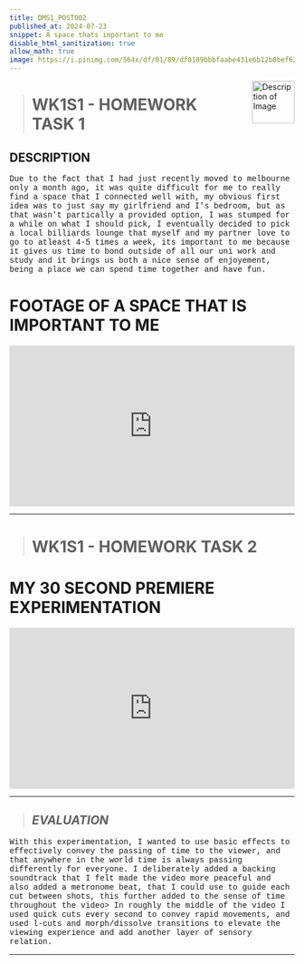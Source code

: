 ```yaml
---
title: DMS1_POST002
published_at: 2024-07-23
snippet: A space thats important to me
disable_html_sanitization: true
allow_math: true 
image: https://i.pinimg.com/564x/df/01/89/df0189bbbfaabe431e6b12b0bef6256b.jpg
---
```


<img src="https://www.hardjewelry.com/cdn/shop/files/ezgif.com-gif-maker_3.gif?v=1649272041" alt="Description of Image" style="float:right; margin-left:20px; width:75px; height:auto;">

># **WK1S1 - HOMEWORK TASK 1**

## **DESCRIPTION**
<p class="custom-font">
Due to the fact that I had just recently moved to melbourne only a month ago, it was quite difficult for me to really find a space that I connected well with, my obvious first idea was to just say my girlfriend and I's bedroom, but as that wasn't partically a provided option, I was stumped for a while on what I should pick, I eventually decided to pick a local billiards lounge that myself and my partner love to go to atleast 4-5 times a week, its important to me because it gives us time to bond outside of all our uni work and study and it brings us both a nice sense of enjoyement, being a place we can spend time together and have fun.
</p>
 
 # **FOOTAGE OF A SPACE THAT IS IMPORTANT TO ME**

<div style="padding:56.25% 0 0 0;position:relative;"><iframe src="https://player.vimeo.com/video/991882555?badge=0&amp;autopause=0&amp;player_id=0&amp;app_id=58479" frameborder="0" allow="autoplay; fullscreen; picture-in-picture; clipboard-write" style="position:absolute;top:0;left:0;width:100%;height:100%;" title="A special place"></iframe></div><script src="https://player.vimeo.com/api/player.js"></script>

<script type="module">

    console.log (`hello world! 🚀`)

    const iframe  = document.getElementById (`sorry_music_video`)
    iframe.width  = iframe.parentNode.scrollWidth
    iframe.height = iframe.width * 9 / 16

</script>
 ---
># **WK1S1 - HOMEWORK TASK 2**

 # **MY 30 SECOND PREMIERE EXPERIMENTATION**

<div style="padding:56.25% 0 0 0;position:relative;"><iframe src="https://player.vimeo.com/video/991881280?badge=0&amp;autopause=0&amp;player_id=0&amp;app_id=58479" frameborder="0" allow="autoplay; fullscreen; picture-in-picture; clipboard-write" style="position:absolute;top:0;left:0;width:100%;height:100%;" title="30s EXP (CUT TO EDIT)"></iframe></div><script src="https://player.vimeo.com/api/player.js"></script>
 
 <script type="module">

    console.log (`hello world! 🚀`)

    const iframe  = document.getElementById (`sorry_music_video`)
    iframe.width  = iframe.parentNode.scrollWidth
    iframe.height = iframe.width * 9 / 16

</script>

<style>
  .custom-font {
    font-family: 'Courier New', Courier, monospace;
  }
</style>
---
> ## *EVALUATION*

<p class="custom-font">
With this experimentation, I wanted to use basic effects to effectively convey the passing of time to the viewer, and that anywhere in the world time is always passing differently for everyone. I deliberately added a backing soundtrack that I felt made the video more peaceful and also added a metronome beat, that I could use to guide each cut between shots, this further added to the sense of time throughout the video> In roughly the middle of the video I used quick cuts every second to convey rapid movements, and used l-cuts and morph/dissolve transitions to elevate the viewing experience and add another layer of sensory relation.
</p>

---